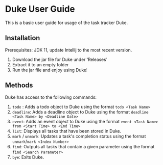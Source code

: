 # Duke User Guide

This is a basic user guide for usage of the task tracker Duke.

## Installation

Prerequisites: JDK 11, update Intellij to the most recent version.

1. Download the jar file for Duke under 'Releases'
2. Extract it to an empty folder
3. Run the jar file and enjoy using Duke!

## Methods

Duke has access to the following commands:

1. `todo` : Adds a todo object to Duke using the format `todo <Task Name>`
2. `deadline`: Adds a deadline object to Duke using the format `deadline <Task Name> by <Deadline Date>`
3. `event`: Adds an event object to Duke using the format `event <Task Name> from <Start Time> to <End Time>`
4. `list`: Displays all tasks that have been stored in Duke.
5. `mark` / `unmark`: Updates a task's completion status using the format `unmark`/`mark <Index Number>`
6. `find`: Outputs all tasks that contain a given parameter using the format `find <Search Parameter>`
7. `bye`: Exits Duke.
